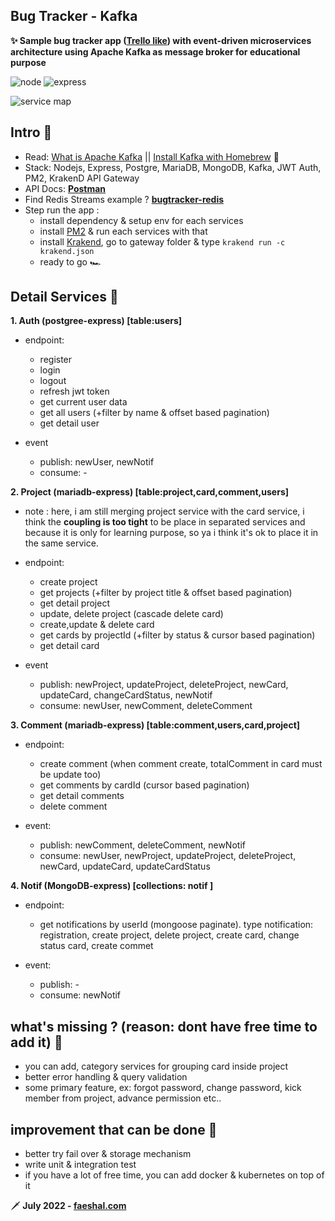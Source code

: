 ## Bug Tracker - Kafka

**✨ Sample bug tracker app ([Trello like](https://trello.com/en/tour)) with event-driven microservices architecture using Apache Kafka as message broker for educational purpose**

![node](https://img.shields.io/badge/node-16.13.0-brightgreen) ![express](https://img.shields.io/badge/Express-4.17.1-lightgrey)

![service map](https://i.postimg.cc/y8rqggFw/23-1.png)

## Intro 🌴

- Read: [What is Apache Kafka](https://aws.amazon.com/msk/what-is-kafka/#:~:text=Why%20would%20you%20use%20Kafka,that%20consumes%20streams%20of%20data.) || [Install Kafka with Homebrew](https://www.conduktor.io/kafka/how-to-install-apache-kafka-on-mac-with-homebrew) 📕
- Stack: Nodejs, Express, Postgre, MariaDB, MongoDB, Kafka, JWT Auth, PM2, KrakenD API Gateway
- API Docs: **[Postman](https://www.getpostman.com/collections/33de3709312453dcdc95)**
- Find Redis Streams example ? **[bugtracker-redis](https://github.com/Faeshal/bugtracker-redis)**
- Step run the app :
  - install dependency & setup env for each services
  - install [PM2](https://pm2.keymetrics.io/docs/usage/quick-start/) & run each services with that
  - install [Krakend](https://www.krakend.io/docs/overview/installing/), go to gateway folder & type `krakend run -c krakend.json`
  - ready to go 🏎️

## Detail Services 🔅

**1. Auth (postgree-express) [table:users]**

- endpoint:

  - register
  - login
  - logout
  - refresh jwt token
  - get current user data
  - get all users (+filter by name & offset based pagination)
  - get detail user

- event
  - publish: newUser, newNotif
  - consume: -

**2. Project (mariadb-express) [table:project,card,comment,users]**

- note : here, i am still merging project service with the card service, i think the **coupling is too tight** to be place in separated services and because it is only for learning purpose, so ya i think it's ok to place it in the same service.

- endpoint:

  - create project
  - get projects (+filter by project title & offset based pagination)
  - get detail project
  - update, delete project (cascade delete card)
  - create,update & delete card
  - get cards by projectId (+filter by status & cursor based pagination)
  - get detail card

- event
  - publish: newProject, updateProject, deleteProject, newCard, updateCard, changeCardStatus, newNotif
  - consume: newUser, newComment, deleteComment

**3. Comment (mariadb-express) [table:comment,users,card,project]**

- endpoint:

  - create comment (when comment create, totalComment in card must be update too)
  - get comments by cardId (cursor based pagination)
  - get detail comments
  - delete comment

- event:
  - publish: newComment, deleteComment, newNotif
  - consume: newUser, newProject, updateProject, deleteProject, newCard, updateCard, updateCardStatus

**4. Notif (MongoDB-express) [collections: notif ]**

- endpoint:

  - get notifications by userId (mongoose paginate). type notification: registration, create project, delete project, create card, change status card, create commet

- event:
  - publish: -
  - consume: newNotif

## what's missing ? (reason: dont have free time to add it) 🙏

- you can add, category services for grouping card inside project
- better error handling & query validation
- some primary feature, ex: forgot password, change password, kick member from project, advance permission etc..

## improvement that can be done 🚧

- better try fail over & storage mechanism
- write unit & integration test
- if you have a lot of free time, you can add docker & kubernetes on top of it

🗡 **July 2022 - [faeshal.com](https://faeshal.com)**

